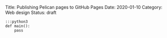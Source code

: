 Title: Publishing Pelican pages to GitHub Pages
Date: 2020-01-10
Category: Web design
Status: draft

    :::python3
    def main():
        pass
